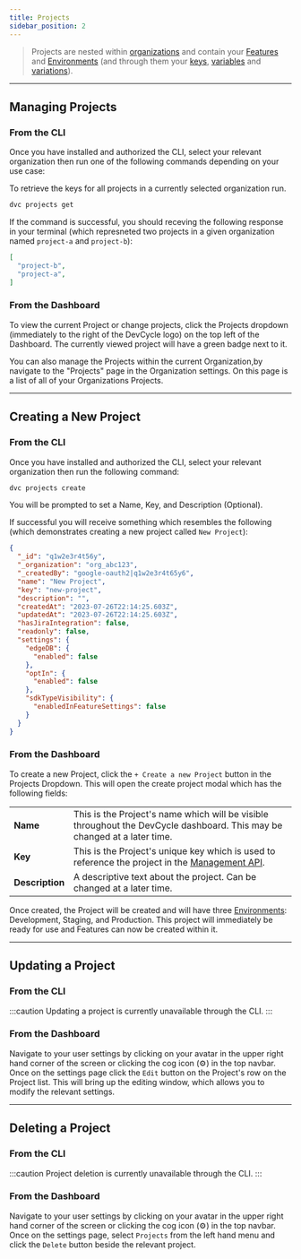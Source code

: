 ```yaml
---
title: Projects
sidebar_position: 2
---
```


> Projects are nested within [organizations](./organizations.md) and contain your [Features](./features.md) and [Environments](./environments.md) (and through them your [keys](./keys.md), [variables](./variables.md) and [variations](./variations.md)).

---

## Managing Projects

### From the CLI

Once you have installed and authorized the CLI, select your relevant organization then run one of the following commands depending on your use case:

To retrieve the keys for all projects in a currently selected organization run.

```bash
dvc projects get
```  

If the command is successful, you should receving the following response in your terminal (which represneted two projects in a given organization named `project-a` and `project-b`):

```json
[
  "project-b",
  "project-a",
]

```

### From the Dashboard

To view the current Project or change projects, click the Projects dropdown (immediately to the right of the DevCycle logo) on the top left of the Dashboard. The currently viewed project will have a green badge next to it. 

You can also manage the Projects within the current Organization,by navigate to the "Projects" page in the Organization settings. On this page is a list of all of your Organizations Projects. 

---

## Creating a New Project


### From the CLI

Once you have installed and authorized the CLI, select your relevant organization then run the following command:

```bash
dvc projects create
```
You will be prompted to set a Name, Key, and Description (Optional). 

If successful you will receive something which resembles the following (which demonstrates creating a new project called `New Project`):

```json
{
  "_id": "q1w2e3r4t56y",
  "_organization": "org_abc123",
  "_createdBy": "google-oauth2|q1w2e3r4t65y6",
  "name": "New Project",
  "key": "new-project",
  "description": "",
  "createdAt": "2023-07-26T22:14:25.603Z",
  "updatedAt": "2023-07-26T22:14:25.603Z",
  "hasJiraIntegration": false,
  "readonly": false,
  "settings": {
    "edgeDB": {
      "enabled": false
    },
    "optIn": {
      "enabled": false
    },
    "sdkTypeVisibility": {
      "enabledInFeatureSettings": false
    }
  }
}
```


### From the Dashboard

To create a new Project, click the `+ Create a new Project` button in the Projects Dropdown. This will open the create project modal which has the following fields:

|        |                            |
|--------|----------------------------|
| **Name** | This is the Project's name which will be visible throughout the DevCycle dashboard. This may be changed at a later time. |
| **Key** | This is the Project's unique key which is used to reference the project in the [Management API](/management-api/). |
| **Description** | A descriptive text about the project. Can be changed at a later time. |

Once created, the Project will be created and will have three [Environments](/essentials/environments): Development, Staging, and Production. This project will immediately be ready for use and Features can now be created within it. 

---

## Updating a Project

### From the CLI

:::caution
Updating a project is currently unavailable through the CLI.
:::

### From the Dashboard
Navigate to your user settings by clicking on your avatar in the upper right hand corner of the screen or clicking the cog icon (⚙️) in the top navbar. Once on the settings page click the `Edit` button on the Project's row on the Project list. This will bring up the editing window, which allows you to modify the relevant settings.

---

## Deleting a Project

### From the CLI

:::caution
Project deletion is currently unavailable through the CLI.
:::

### From the Dashboard

Navigate to your user settings by clicking on your avatar in the upper right hand corner of the screen or clicking the cog icon (⚙️) in the top navbar. Once on the settings page, select `Projects` from the left hand menu and click the `Delete` button beside the relevant project.

